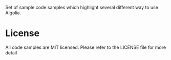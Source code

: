 Set of sample code samples which highlight several different way to use Algolia.

# License
All code samples are MIT licensed. Please refer to the LICENSE file for more detail
